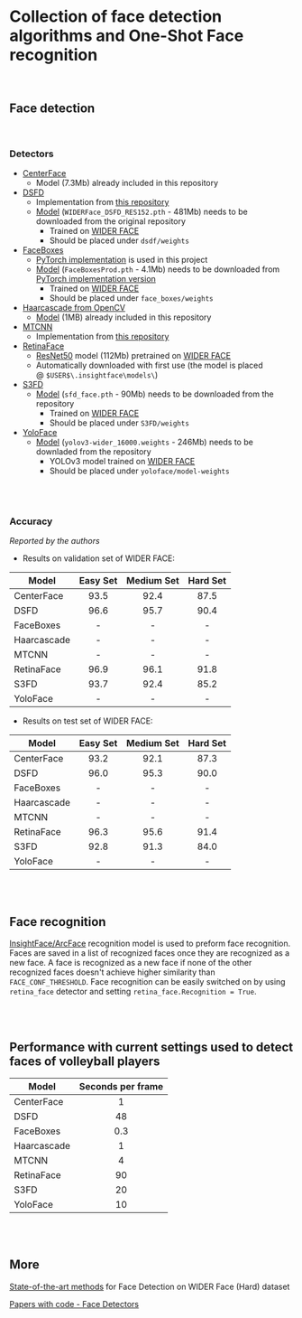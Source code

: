 # Collection of face detection algorithms and One-Shot Face recognition


<br />

## Face detection

<br />

### Detectors

- [CenterFace](https://github.com/Star-Clouds/CenterFace)
  - Model (7.3Mb) already included in this repository
- [DSFD](https://github.com/TencentYoutuResearch/FaceDetection-DSFD)
  - Implementation from [this repository](https://github.com/hukkelas/DSFD-Pytorch-Inference)
  - [Model](https://drive.google.com/file/d/1WeXlNYsM6dMP3xQQELI-4gxhwKUQxc3-/view) (`WIDERFace_DSFD_RES152.pth` - 481Mb) needs to be downloaded from the original repository
    - Trained on [WIDER FACE](http://shuoyang1213.me/WIDERFACE/)
    - Should be placed under `dsdf/weights`
- [FaceBoxes](https://github.com/sfzhang15/FaceBoxes)
  - [PyTorch implementation](https://github.com/zisianw/FaceBoxes.PyTorch) is used in this project
  - [Model](https://drive.google.com/file/d/1tRVwOlu0QtjvADQ2H7vqrRwsWEmaqioI/edit) (`FaceBoxesProd.pth` - 4.1Mb) needs to be downloaded from [PyTorch implementation version](https://github.com/zisianw/FaceBoxes.PyTorch)
    - Trained on [WIDER FACE](http://shuoyang1213.me/WIDERFACE/)
    - Should be placed under `face_boxes/weights`
- [Haarcascade from OpenCV](https://github.com/opencv/opencv)
  - [Model](./haarcascade/haarcascade_frontalface_default.xml) (1MB) already included in this repository
- [MTCNN](https://github.com/kpzhang93/MTCNN_face_detection_alignment)
  - Implementation from [this repository](https://github.com/timesler/facenet-pytorch)
- [RetinaFace](https://github.com/deepinsight/insightface/tree/master/RetinaFace)
  - [ResNet50](https://www.dropbox.com/s/53ftnlarhyrpkg2/retinaface-R50.zip?dl=0) model (112Mb) pretrained on [WIDER FACE](http://shuoyang1213.me/WIDERFACE/)
  - Automatically downloaded with first use (the model is placed @ `$USER$\.insightface\models\`)
- [S3FD](https://github.com/Team-Neighborhood/awesome-face-detection/tree/master/S3FD)
  - [Model](https://drive.google.com/file/d/1Dyr-s3mAQEj-AXCz8YIIYt6Zl3JpjFQ7/view) (`sfd_face.pth` - 90Mb) needs to be downloaded from the repository
    - Trained on  [WIDER FACE](http://shuoyang1213.me/WIDERFACE/)
    - Should be placed under `S3FD/weights`
- [YoloFace](https://github.com/sthanhng/yoloface)
  - [Model](https://drive.google.com/file/d/1xYasjU52whXMLT5MtF7RCPQkV66993oR/view) (`yolov3-wider_16000.weights` - 246Mb) needs to be downladed from the repository
    - YOLOv3 model trained on [WIDER FACE](http://shuoyang1213.me/WIDERFACE/)
    - Should be placed under `yoloface/model-weights`

<br />
<br />

### Accuracy

*Reported by the authors*



- Results on validation set of WIDER FACE:

| Model       | Easy Set | Medium Set | Hard Set |
| ----------- | :------: | :--------: | :------: |
| CenterFace  |   93.5   |    92.4    |   87.5   |
| DSFD        |   96.6   |    95.7    |   90.4   |
| FaceBoxes   |    -     |     -      |    -     |
| Haarcascade |    -     |     -      |    -     |
| MTCNN       |    -     |     -      |    -     |
| RetinaFace  |   96.9   |    96.1    |   91.8   |
| S3FD        |   93.7   |    92.4    |   85.2   |
| YoloFace    |    -     |     -      |    -     |





- Results on test set of WIDER FACE:

| Model       | Easy Set | Medium Set | Hard Set |
| ----------- | :------: | :--------: | :------: |
| CenterFace  |   93.2   |    92.1    |   87.3   |
| DSFD        |   96.0   |    95.3    |   90.0   |
| FaceBoxes   |    -     |     -      |    -     |
| Haarcascade |    -     |     -      |    -     |
| MTCNN       |    -     |     -      |    -     |
| RetinaFace  |   96.3   |    95.6    |   91.4   |
| S3FD        |   92.8   |    91.3    |   84.0   |
| YoloFace    |    -     |     -      |    -     |



<br />

<br />



## Face recognition

[InsightFace/ArcFace](https://github.com/deepinsight/insightface) recognition model is used to preform face recognition. Faces are saved in a list of recognized faces once they are recognized as a new face. A face is recognized as a new face if none of the other recognized faces doesn't achieve higher similarity than `FACE_CONF_THRESHOLD`. Face recognition can be easily switched on by using `retina_face` detector and setting `retina_face.Recognition = True`.



<br />
<br />




## Performance with current settings used to detect faces of volleyball players



| Model       | Seconds per frame |
| ----------- | :---------------: |
| CenterFace  |        1          |
| DSFD        |        48         |
| FaceBoxes   |        0.3        |
| Haarcascade |         1         |
| MTCNN       |         4         |
| RetinaFace  |        90         |
| S3FD        |        20         |
| YoloFace    |        10         |



<br />
<br />

## More

[State-of-the-art methods](https://paperswithcode.com/sota/face-detection-on-wider-face-hard) for Face Detection on WIDER Face (Hard) dataset

[Papers with code - Face Detectors](https://paperswithcode.com/task/face-detection)
